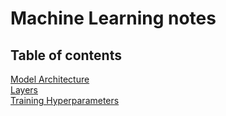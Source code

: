 # Machine Learning notes

## Table of contents
<a href='architecture.md'>Model Architecture</a><br>
<a href='layer.md'>Layers</a><br>
<a href='training_hyperparameters.md'>Training Hyperparameters</a><br>
